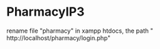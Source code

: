 # PharmacyIP3
rename file "pharmacy"  in xampp htdocs, the path " http://localhost/pharmacy/login.php" 
